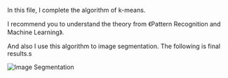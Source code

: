 In this file, I complete the algorithm of k-means. 

I recommend you to understand the theory from 《Pattern Recognition and Machine Learning》.

And also I use this algorithm to image segmentation. The following is final results.s

![Image Segmentation](/image_segmentation.png)
